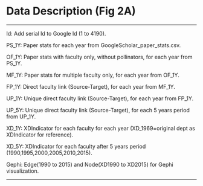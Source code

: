 # Data Description (Fig 2A)

- - -

Id: Add serial Id to Google Id (1 to 4190).

PS_1Y: Paper stats for each year from GoogleScholar_paper_stats.csv.

OF_1Y: Paper stats with faculty only, without pollinators, for each year from PS_1Y.

MF_1Y: Paper stats for multiple faculty only, for each year from OF_1Y.

FP_1Y: Direct faculty link (Source-Target), for each year from MF_1Y.

UP_1Y: Unique direct faculty link (Source-Target), for each year from FP_1Y.

UP_5Y: Unique direct faculty link (Source-Target), for each 5 years period from UP_1Y.

XD_1Y: XDIndicator for each faculty for each year  (XD_1969=original dept as XDIndicator for reference).

XD_5Y: XDIndicator for each faculty after 5 years period (1990,1995,2000,2005,2010,2015).

Gephi: Edge(1990 to 2015) and Node(XD1990 to XD2015) for Gephi visualization.

- - -
